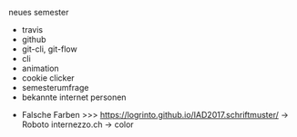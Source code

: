 
neues semester
  - travis
  - github
  - git-cli, git-flow
  - cli
  - animation
  - cookie clicker
  - semesterumfrage
  - bekannte internet personen

  * Falsche Farben >>>
    https://logrinto.github.io/IAD2017.schriftmuster/  → Roboto
    internezzo.ch → color
